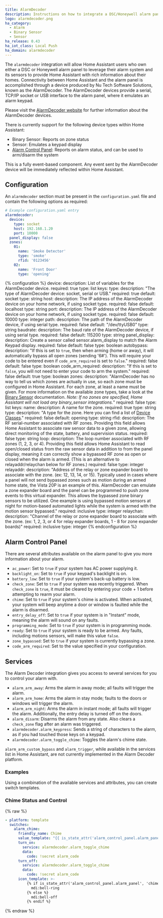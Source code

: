 ```yaml
---
title: AlarmDecoder
description: Instructions on how to integrate a DSC/Honeywell alarm panel with Home Assistant using an AlarmDecoder device.
logo: alarmdecoder.png
ha_category:
  - Alarm
  - Binary Sensor
  - Sensor
ha_release: 0.43
ha_iot_class: Local Push
ha_domain: alarmdecoder
---
```


The `alarmdecoder` integration will allow Home Assistant users who own either a DSC or Honeywell alarm panel to leverage their alarm system and its sensors to provide Home Assistant with rich information about their homes. Connectivity between Home Assistant and the alarm panel is accomplished through a device produced by Nu Tech Software Solutions, known as the AlarmDecoder. The AlarmDecoder devices provide a serial, TCP/IP socket or USB interface to the alarm panel, where it emulates an alarm keypad.

Please visit the [AlarmDecoder website](https://www.alarmdecoder.com/) for further information about the AlarmDecoder devices.

There is currently support for the following device types within Home Assistant:

- Binary Sensor: Reports on zone status
- Sensor: Emulates a keypad display
- [Alarm Control Panel](#alarm-control-panel): Reports on alarm status, and can be used to arm/disarm the system

This is a fully event-based component. Any event sent by the AlarmDecoder device will be immediately reflected within Home Assistant.

## Configuration

An `alarmdecoder` section must be present in the `configuration.yaml` file and contain the following options as required:

```yaml
# Example configuration.yaml entry
alarmdecoder:
  device:
    type: socket
    host: 192.168.1.20
    port: 10000
  panel_display: false
  zones:
    01:
      name: 'Smoke Detector'
      type: 'smoke'
      rfid: '0123456'
    02:
      name: 'Front Door'
      type: 'opening'
```

{% configuration %}
device:
  description: List of variables for the AlarmDecoder device.
  required: true
  type: list
  keys:
    type:
      description: "The type of AlarmDecoder device: socket, serial or USB."
      required: true
      default: socket
      type: string
    host:
      description: The IP address of the AlarmDecoder device on your home network, if using socket type.
      required: false
      default: localhost
      type: string
    port:
      description: The IP address of the AlarmDecoder device on your home network, if using socket type.
      required: false
      default: 10000
      type: integer
    path:
      description: The path of the AlarmDecoder device, if using serial type.
      required: false
      default: "/dev/ttyUSB0"
      type: string
    baudrate:
      description: The baud rate of the AlarmDecoder device, if using serial type.
      required: false
      default: 115200
      type: string
panel_display:
  description: Create a sensor called sensor.alarm_display to match the Alarm Keypad display.
  required: false
  default: false
  type: boolean
autobypass:
  description: "If this is set to `true`, then when arming (home or away), it will automatically bypass all open zones (sending '6#'). This will require your code to be entered even if `code_arm_required` is set to `false`."
  required: false
  default: false
  type: boolean
code_arm_required:
  description: "If this is set to `false`, you will not need to enter your code to arm the system."
  required: false
  default: true
  type: boolean
zones:
  description: "AlarmDecoder has no way to tell us which zones are actually in use, so each zone must be configured in Home Assistant. For each zone, at least a name must be given. For more information on the available zone types, take a look at the [Binary Sensor](/integrations/alarmdecoder) documentation. *Note: If no zones are specified, Home Assistant will not load any binary_sensor integrations.*"
  required: false
  type: list
  keys:
    name:
      description: A name for the zone.
      required: true
      type: string
    type:
      description: "A type for the zone. Here you can find a list of [Device Classes](/integrations/binary_sensor/#device-class)."
      required: false
      default: opening
      type: string
    rfid:
      description: The RF serial-number associated with RF zones. Providing this field allows Home Assistant to associate raw sensor data to a given zone, allowing direct monitoring of the state, battery, and supervision status.
      required: false
      type: string
    loop:
      description: The loop number associated with RF zones (1, 2, 3, or 4). Providing this field allows Home Assistant to read open/closed status from the raw sensor data in addition to from the panel display, meaning it can correctly show a bypassed RF zone as open or closed when the alarm is armed. (This is an alternative to relayaddr/relaychan below for RF zones.)
      required: false
      type: integer
    relayaddr:
      description: "Address of the relay or zone expander board to associate with the zone. (ex: 12, 13, 14, or 15). Typically used in cases where a panel will not send bypassed zones such as motion during an armed home state, the Vista 20P is an example of this. AlarmDecoder can emulate a zone expander board and the panel can be programmed to push zone events to this virtual expander. This allows the bypassed zone binary sensors to be utilized. One example is using bypassed motion sensors at night for motion-based automated lights while the system is armed with the motion sensor bypassed."
      required: inclusive
      type: integer
    relaychan:
      description: "Channel of the relay or zone expander board to associate with the zone. (ex: 1, 2, 3, or 4 for relay expander boards, 1 - 8 for zone expander boards)"
      required: inclusive
      type: integer
{% endconfiguration %}

## Alarm Control Panel

There are several attributes available on the alarm panel to give you more information about your alarm.

- `ac_power`: Set to `true` if your system has AC power supplying it.
- `backlight_on`: Set to `true` if your keypad's backlight is on.
- `battery_low`: Set to `true` if your system's back-up battery is low.
- `check_zone`: Set to `true` if your system was recently triggered. When `check_zone` is `true`, it must be cleared by entering your code + 1 before attempting to rearm your alarm.
- `chime`: Set to `true` if your system's chime is activated. When activated, your system will beep anytime a door or window is faulted while the alarm is disarmed.
- `entry_delay_off`: Set to `true` if your system is in "Instant" mode, meaning the alarm will sound on any faults.
- `programming_mode`: Set to `true` if your system is in programming mode.
- `ready`: Set to `true` if your system is ready to be armed. Any faults, including motions sensors, will make this value `false`.
- `zone_bypassed`: Set to `true` if your system is currently bypassing a zone.
- `code_arm_required`: Set to the value specified in your configuration.

## Services

The Alarm Decoder integration gives you access to several services for you to control your alarm with.

- `alarm_arm_away`: Arms the alarm in away mode; all faults will trigger the alarm.
- `alarm_arm_home`: Arms the alarm in stay mode; faults to the doors or windows will trigger the alarm.
- `alarm_arm_night`: Arms the alarm in instant mode; all faults will trigger the alarm. Additionally, the entry delay is turned off on the doors.
- `alarm_disarm`: Disarms the alarm from any state. Also clears a `check_zone` flag after an alarm was triggered.
- `alarmdecoder.alarm_keypress`: Sends a string of characters to the alarm, as if you had touched those keys on a keypad.
- `alarmdecoder.alarm_toggle_chime`: Toggles the alarm's chime state.

<div class='note'>

`alarm_arm_custom_bypass` and `alarm_trigger`, while available in the services list in Home Assistant, are not currently implemented in the Alarm Decoder platform.

</div>

### Examples

Using a combination of the available services and attributes, you can create switch templates.

### Chime Status and Control

{% raw %}
```yaml
- platform: template
  switches:
    alarm_chime:
      friendly_name: Chime
      value_template: "{{ is_state_attr('alarm_control_panel.alarm_panel', 'chime', true) }}"
      turn_on:
        service: alarmdecoder.alarm_toggle_chime
        data:
          code: !secret alarm_code
      turn_off:
        service: alarmdecoder.alarm_toggle_chime
        data:
          code: !secret alarm_code
      icon_template: >-
          {% if is_state_attr('alarm_control_panel.alarm_panel', 'chime', true) %}
            mdi:bell-ring
          {% else %}
            mdi:bell-off
          {% endif %}
```
{% endraw %}
